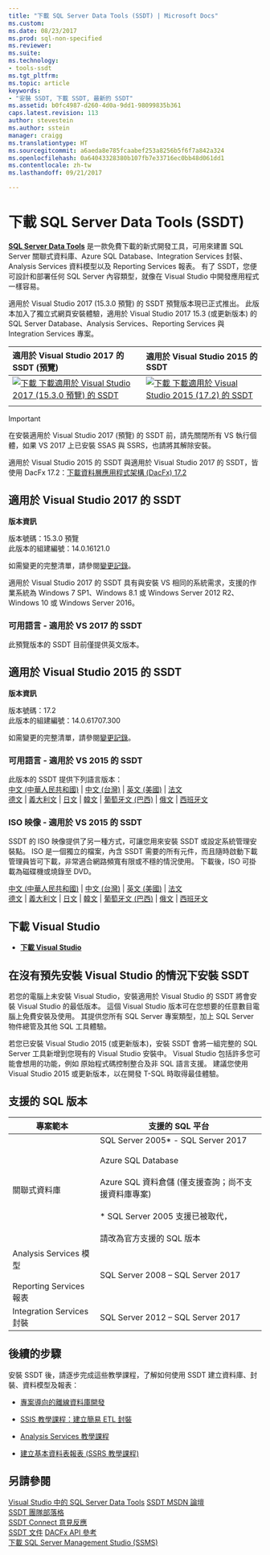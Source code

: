 ```yaml
---
title: "下載 SQL Server Data Tools (SSDT) | Microsoft Docs"
ms.custom: 
ms.date: 08/23/2017
ms.prod: sql-non-specified
ms.reviewer: 
ms.suite: 
ms.technology:
- tools-ssdt
ms.tgt_pltfrm: 
ms.topic: article
keywords:
- "安裝 SSDT, 下載 SSDT, 最新的 SSDT"
ms.assetid: b0fc4987-d260-4d0a-9dd1-98099835b361
caps.latest.revision: 113
author: stevestein
ms.author: sstein
manager: craigg
ms.translationtype: HT
ms.sourcegitcommit: a6aeda8e785fcaabef253a8256b5f6f7a842a324
ms.openlocfilehash: 0a64043328380b107fb7e33716ec0bb48d061dd1
ms.contentlocale: zh-tw
ms.lasthandoff: 09/21/2017

---
```

# <a name="download-sql-server-data-tools-ssdt"></a>下載 SQL Server Data Tools (SSDT)

**[SQL Server Data Tools](https://msdn.microsoft.com/library/hh272686(v=vs.103).aspx)** 是一款免費下載的新式開發工具，可用來建置 SQL Server 關聯式資料庫、Azure SQL Database、Integration Services 封裝、Analysis Services 資料模型以及 Reporting Services 報表。 有了 SSDT，您便可設計和部署任何 SQL Server 內容類型，就像在 Visual Studio 中開發應用程式一樣容易。 

適用於 Visual Studio 2017 (15.3.0 預覽) 的 SSDT 預覽版本現已正式推出。 此版本加入了獨立式網頁安裝體驗，適用於 Visual Studio 2017 15.3 (或更新版本) 的 SQL Server Database、Analysis Services、Reporting Services 與 Integration Services 專案。

| 適用於 Visual Studio 2017 的 SSDT (預覽) | 適用於 Visual Studio 2015 的 SSDT | 
|:--|:--|
|[![下載](../ssdt/media/download.png) 下載適用於 Visual Studio 2017 (15.3.0 預覽) 的 SSDT](https://go.microsoft.com/fwlink/?linkid=853836) | [![下載](../ssdt/media/download.png) 下載適用於 Visual Studio 2015 (17.2) 的 SSDT](https://go.microsoft.com/fwlink/?linkid=852922)|
|||

> [!IMPORTANT]
> 在安裝適用於 Visual Studio 2017 (預覽) 的 SSDT 前，請先關閉所有 VS 執行個體，如果 VS 2017 上已安裝 SSAS 與 SSRS，也請將其解除安裝。
> 


適用於 Visual Studio 2015 的 SSDT 與適用於 Visual Studio 2017 的 SSDT，皆使用 DacFx 17.2：[下載資料層應用程式架構 (DacFx) 17.2](https://www.microsoft.com/download/details.aspx?id=55713)



## <a name="ssdt-for-visual-studio-2017"></a>適用於 Visual Studio 2017 的 SSDT
**版本資訊**  
  
版本號碼：15.3.0 預覽  
此版本的組建編號：14.0.16121.0

如需變更的完整清單，請參閱[變更記錄](changelog-for-sql-server-data-tools-ssdt.md)。

適用於 Visual Studio 2017 的 SSDT 具有與安裝 VS 相同的系統需求，支援的作業系統為 Windows 7 SP1、Windows 8.1 或 Windows Server 2012 R2、Windows 10 或 Windows Server 2016。  

### <a name="available-languages---ssdt-for-vs-2017"></a>可用語言 - 適用於 VS 2017 的 SSDT
  
 此預覽版本的 SSDT 目前僅提供英文版本。



## <a name="ssdt-for-visual-studio-2015"></a>適用於 Visual Studio 2015 的 SSDT
**版本資訊**  
  
版本號碼：17.2  
此版本的組建編號：14.0.61707.300
  
如需變更的完整清單，請參閱[變更記錄](changelog-for-sql-server-data-tools-ssdt.md)。

### <a name="available-languages---ssdt-for-vs-2015"></a>可用語言 - 適用於 VS 2015 的 SSDT
  
 此版本的 SSDT 提供下列語言版本：  
[中文 (中華人民共和國)]( https://go.microsoft.com/fwlink/?linkid=852922&clcid=0x804) | 
[中文 (台灣)]( https://go.microsoft.com/fwlink/?linkid=852922&clcid=0x404) | 
[英文 (美國)]( https://go.microsoft.com/fwlink/?linkid=852922&clcid=0x409) | 
[法文]( https://go.microsoft.com/fwlink/?linkid=852922&clcid=0x40c)  
[德文]( https://go.microsoft.com/fwlink/?linkid=852922&clcid=0x407) | 
[義大利文]( https://go.microsoft.com/fwlink/?linkid=852922&clcid=0x410) | 
[日文]( https://go.microsoft.com/fwlink/?linkid=852922&clcid=0x411) | 
[韓文]( https://go.microsoft.com/fwlink/?linkid=852922&clcid=0x412) | 
[葡萄牙文 (巴西)]( https://go.microsoft.com/fwlink/?linkid=852922&clcid=0x416) | 
[俄文]( https://go.microsoft.com/fwlink/?linkid=852922&clcid=0x419) | 
[西班牙文]( https://go.microsoft.com/fwlink/?linkid=852922&clcid=0x40a)  

### <a name="iso-images---ssdt-for-vs-2015"></a>ISO 映像 - 適用於 VS 2015 的 SSDT

SSDT 的 ISO 映像提供了另一種方式，可讓您用來安裝 SSDT 或設定系統管理安裝點。 ISO 是一個獨立的檔案，內含 SSDT 需要的所有元件，而且隨時啟動下載管理員皆可下載，非常適合網路頻寬有限或不穩的情況使用。 下載後，ISO 可掛載為磁碟機或燒錄至 DVD。

[中文 (中華人民共和國)]( https://go.microsoft.com/fwlink/?linkid=852942&clcid=0x804) |
[中文 (台灣)]( https://go.microsoft.com/fwlink/?linkid=852942&clcid=0x404) |
[英文 (美國)]( https://go.microsoft.com/fwlink/?linkid=852942&clcid=0x409) |
[法文]( https://go.microsoft.com/fwlink/?linkid=852942&clcid=0x40c)  
[德文]( https://go.microsoft.com/fwlink/?linkid=852942&clcid=0x407) |
[義大利文]( https://go.microsoft.com/fwlink/?linkid=852942&clcid=0x410) |
[日文]( https://go.microsoft.com/fwlink/?linkid=852942&clcid=0x411) |
[韓文]( https://go.microsoft.com/fwlink/?linkid=852942&clcid=0x412) |
[葡萄牙文 (巴西)]( https://go.microsoft.com/fwlink/?linkid=852942&clcid=0x416) |
[俄文]( https://go.microsoft.com/fwlink/?linkid=852942&clcid=0x419) |
[西班牙文]( https://go.microsoft.com/fwlink/?linkid=852942&clcid=0x40a)


## <a name="download-visual-studio"></a>下載 Visual Studio

* [**下載 Visual Studio**](https://www.visualstudio.com/downloads)

## <a name="installing-ssdt-without-visual-studio-pre-installed"></a>在沒有預先安裝 Visual Studio 的情況下安裝 SSDT

若您的電腦上未安裝 Visual Studio，安裝適用於 Visual Studio 的 SSDT 將會安裝 Visual Studio 的最低版本。 這個 Visual Studio 版本可在您想要的任意數目電腦上免費安裝及使用。 其提供您所有 SQL Server 專案類型，加上 SQL Server 物件總管及其他 SQL 工具體驗。

若您已安裝 Visual Studio 2015 (或更新版本)，安裝 SSDT 會將一組完整的 SQL Server 工具新增到您現有的 Visual Studio 安裝中。 Visual Studio 包括許多您可能會想用的功能，例如 原始程式碼控制整合及非 SQL 語言支援。 建議您使用 Visual Studio 2015 或更新版本，以在開發 T-SQL 時取得最佳體驗。


## <a name="supported-sql-versions"></a>支援的 SQL 版本
  
|專案範本|支援的 SQL 平台|  
|-------------------|--------------------|  
關聯式資料庫|  SQL Server 2005* - SQL Server 2017 <br /><br />Azure SQL Database<br /><br />Azure SQL 資料倉儲 (僅支援查詢；尚不支援資料庫專案)<br /><br />  * SQL Server 2005 支援已被取代，<br /><br /> 請改為官方支援的 SQL 版本|
  |Analysis Services 模型<br /><br />Reporting Services 報表 | SQL Server 2008 – SQL Server 2017|
  |Integration Services 封裝| SQL Server 2012 – SQL Server 2017    |
  
## <a name="next-steps"></a>後續的步驟  
安裝 SSDT 後，請逐步完成這些教學課程，了解如何使用 SSDT 建立資料庫、封裝、資料模型及報表：  
  
-   [專案導向的離線資料庫開發](https://msdn.microsoft.com/library/hh272702(v=vs.103).aspx)  
  
-   [SSIS 教學課程：建立簡易 ETL 封裝](/sql-docs/docs/integration-services/ssis-how-to-create-an-etl-package)  
  
-   [Analysis Services 教學課程](/sql-docs/docs/analysis-services/analysis-services-tutorials-ssas)  
  
-   [建立基本資料表報表 (SSRS 教學課程)](/sql-docs/docs/reporting-services/create-a-basic-table-report-ssrs-tutorial)  
  



## <a name="see-also"></a>另請參閱  
[Visual Studio 中的 SQL Server Data Tools](https://msdn.microsoft.com/library/hh272686(v=vs.103).aspx)  
[SSDT MSDN 論壇](https://social.msdn.microsoft.com/Forums/sqlserver/home?forum=ssdt)  
[SSDT 團隊部落格](http://blogs.msdn.com/b/ssdt/)  
[SSDT Connect 意見反應](https://connect.microsoft.com/SQLServer/Feedback)  
[SSDT 文件](https://msdn.microsoft.com/library/hh272686(v=vs.103).aspx)  
[DACFx API 參考](https://msdn.microsoft.com/library/dn645454.aspx)  
[下載 SQL Server Management Studio (SSMS)](../ssms/download-sql-server-management-studio-ssms.md)  


